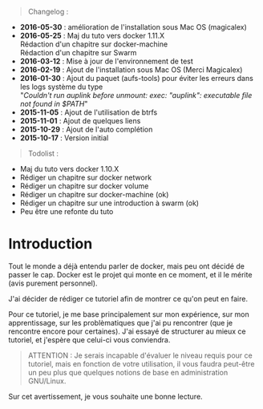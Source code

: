 > Changelog :  
- **2016-05-30** : amélioration de l'installation sous Mac OS (magicalex)  
- **2016-05-25** : Maj du tuto vers docker 1.11.X  
Rédaction d'un chapitre sur docker-machine  
Rédaction d'un chapitre sur Swarm
- **2016-03-12** : Mise à jour de l'environnement de test  
- **2016-02-19** : Ajout de l'installation sous Mac OS (Merci Magicalex)  
- **2016-01-30** : Ajout du paquet (aufs-tools) pour éviter les erreurs dans les logs système du type  
 "*Couldn't run auplink before unmount: exec: "auplink": executable file not found in $PATH*"  
- **2015-11-05** : Ajout de l'utilisation de btrfs  
- **2015-11-01** : Ajout de quelques liens  
- **2015-10-29** : Ajout de l'auto complétion  
- **2015-10-17** : Version initial  

> Todolist :
- Maj du tuto vers docker 1.10.X
- Rédiger un chapitre sur docker network
- Rédiger un chapitre sur docker volume
- Rédiger un chapitre sur docker-machine (ok)
- Rédiger un chapitre sur une introduction à swarm (ok)
- Peu être une refonte du tuto

# Introduction

Tout le monde a déjà entendu parler de docker, mais peu ont décidé de passer le cap.
Docker est le projet qui monte en ce moment, et il le mérite (avis purement personnel).

J'ai décider de rédiger ce tutoriel afin de montrer ce qu'on peut en faire.

Pour ce tutoriel, je me base principalement sur mon expérience, sur mon apprentissage, sur les problèmatiques que j'ai pu rencontrer (que je rencontre encore pour certaines). J'ai essayé de structurer au mieux ce tutoriel, et j'espère que celui-ci vous conviendra.

> ATTENTION : Je serais incapable d'évaluer le niveau requis pour ce tutoriel, mais en fonction de votre utilisation, il vous faudra peut-être un peu plus que quelques notions de base en administration GNU/Linux.

Sur cet avertissement, je vous souhaite une bonne lecture.
